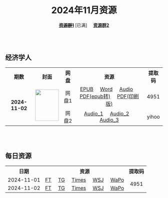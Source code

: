 <div align="center">

# 2024年11月资源

~~[**资源群1**](https://qm.qq.com/q/p2QRKKD9oA)~~ \[已满\] &nbsp;&nbsp;&nbsp;&nbsp;[**资源群2**](https://qm.qq.com/q/XNwz6qD0IO)

</div>

<br>
<br>

## 经济学人

<table align="center">
  <tr>
    <th>期数</th>
    <th>封面</th>
    <th>网盘</th>
    <th>资源</th>
    <th>提取码</th>
  </tr>
  <tr>
    <td rowspan="2" align="center"><b>2024-11-02</b></td>
    <td rowspan="2">
      <img src="https://www.economist.com/cdn-cgi/image/width=1420,quality=80,format=auto/content-assets/images/20241102_DE_EU.jpg" width="75" height="100">
    </td>
    <td align="center">网盘1</td>
    <td align="center">
      <a href="https://url12.ctfile.com/f/47748612-1419725582-5317df">EPUB</a>&nbsp;&nbsp;&nbsp;&nbsp;
      <a href="https://url12.ctfile.com/f/47748612-1419724031-8b3f76">Word</a>&nbsp;&nbsp;&nbsp;&nbsp;
      <a href="https://url12.ctfile.com/f/47748612-1419723959-86c0c0">Audio</a>&nbsp;&nbsp;&nbsp;&nbsp;
      <a href="https://url12.ctfile.com/f/47748612-1419724160-6b64b0">PDF(epub转)</a>&nbsp;&nbsp;&nbsp;&nbsp;
      <a href="https://url12.ctfile.com/f/47748612-1419995771-ef4814">PDF(印刷版)</a>
    </td>
    <td align="center">4951</td>
  </tr>
  <tr>
    <td align="center">网盘2</td>
    <td align="center">
      <a href="https://yihoo.lanzouo.com/iOXjt2dwy19c">Audio_1</a>&nbsp;&nbsp;&nbsp;&nbsp;
      <a href="https://yihoo.lanzouo.com/iZmfK2dwx5zg">Audio_2</a>&nbsp;&nbsp;&nbsp;&nbsp;
      <a href="https://yihoo.lanzouo.com/i2emD2dwwmsf">Audio_3</a>
    </td>
    <td align="center">yihoo</td>
  </tr>
</table>

<br>
<br>

## 每日资源

<table align="center">
  <tr>
    <th>日期</th>
    <th>资源</th>
    <th>提取码</th>
  </tr>
  <tr>
    <td align="center">2024-11-01</td>
    <td align="center">
      <a href="https://url12.ctfile.com/f/47748612-1419802667-249ed0">FT</a>&nbsp;&nbsp;&nbsp;&nbsp;
      <a href="https://url12.ctfile.com/f/47748612-1419811412-9891b9">TG</a>&nbsp;&nbsp;&nbsp;&nbsp;
      <a href="https://url12.ctfile.com/f/47748612-1419802757-588c9d">Times</a>&nbsp;&nbsp;&nbsp;&nbsp;
      <a href="https://url12.ctfile.com/f/47748612-1419802871-09308b">WSJ</a>&nbsp;&nbsp;&nbsp;&nbsp;
      <a href="https://url12.ctfile.com/f/47748612-1419802808-ce5b1f">WaPo</a>
    </td>
    <td rowspan="2" align="center">4951</td>
  </tr>
  <tr>
    <td align="center">2024-11-02</td>
    <td align="center">
      <a href="https://url12.ctfile.com/f/47748612-1420036643-849ddb">FT</a>&nbsp;&nbsp;&nbsp;&nbsp;
      <a href="https://url12.ctfile.com/f/47748612-1420004513-2df7b8">TG</a>&nbsp;&nbsp;&nbsp;&nbsp;
      <a href="https://url12.ctfile.com/f/47748612-1420004813-eec295">Times</a>&nbsp;&nbsp;&nbsp;&nbsp;
      <a href="https://url12.ctfile.com/f/47748612-1420036685-5585a8">WSJ</a>&nbsp;&nbsp;&nbsp;&nbsp;
      <a href="https://url12.ctfile.com/f/47748612-1420036655-aef0fa">WaPo</a>
    </td>
  </tr>
</table>
